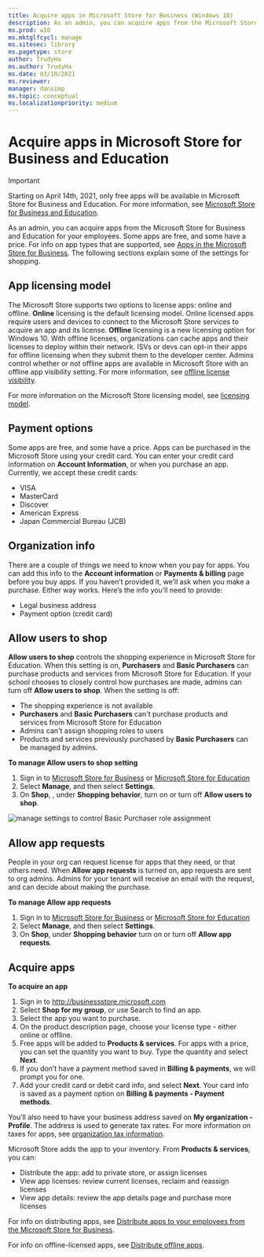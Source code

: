 ```yaml
---
title: Acquire apps in Microsoft Store for Business (Windows 10)
description: As an admin, you can acquire apps from the Microsoft Store for Business for your employees. Some apps are free, and some have a price. For info on app types that are supported, see Apps in the Microsoft Store for Business.
ms.prod: w10
ms.mktglfcycl: manage
ms.sitesec: library
ms.pagetype: store
author: TrudyHa
ms.author: TrudyHa
ms.date: 03/10/2021
ms.reviewer: 
manager: dansimp
ms.topic: conceptual
ms.localizationpriority: medium
---
```


# Acquire apps in Microsoft Store for Business and Education

> [!IMPORTANT]
> Starting on April 14th, 2021, only free apps will be available in Microsoft Store for Business and Education. For more information, see [Microsoft Store for Business and Education](index.md).

As an admin, you can acquire apps from the Microsoft Store for Business and Education for your employees. Some apps are free, and some have a price. For info on app types that are supported, see [Apps in the Microsoft Store for Business](apps-in-microsoft-store-for-business.md). The following sections explain some of the settings for shopping. 

## App licensing model
The Microsoft Store supports two options to license apps: online and offline. **Online** licensing is the default licensing model. Online licensed apps require users and devices to connect to the Microsoft Store services to acquire an app and its license. **Offline** licensing is a new licensing option for Windows 10. With offline licenses, organizations can cache apps and their licenses to deploy within their network. ISVs or devs can opt-in their apps for offline licensing when they submit them to the developer center. Admins control whether or not offline apps are available in Microsoft Store with an offline app visibility setting. For more information, see [offline license visibility](https://docs.microsoft.com/microsoft-store/update-microsoft-store-for-business-account-settings#offline-licensing). 

For more information on the Microsoft Store licensing model, see [licensing model](https://docs.microsoft.com/microsoft-store/apps-in-microsoft-store-for-business#licensing-model).

## Payment options
Some apps are free, and some have a price. Apps can be purchased in the Microsoft Store using your credit card. You can enter your credit card information on **Account Information**, or when you purchase an app. Currently, we accept these credit cards:
- VISA 
- MasterCard 
- Discover 
- American Express 
- Japan Commercial Bureau (JCB)

## Organization info
There are a couple of things we need to know when you pay for apps. You can add this info to the **Account information** or **Payments & billing** page before you buy apps. If you haven’t provided it, we’ll ask when you make a purchase. Either way works. Here’s the info you’ll need to provide:
- Legal business address
- Payment option (credit card)

## Allow users to shop

**Allow users to shop** controls the shopping experience in Microsoft Store for Education. When this setting is on, **Purchasers** and **Basic Purchasers** can purchase products and services from Microsoft Store for Education. If your school chooses to closely control how purchases are made, admins can turn off **Allow users to shop**. When the setting is off:
- The shopping experience is not available 
- **Purchasers** and **Basic Purchasers** can't purchase products and services from Microsoft Store for Education
- Admins can't assign shopping roles to users
- Products and services previously purchased by **Basic Purchasers** can be managed by admins. 

**To manage Allow users to shop setting**
1. Sign in to [Microsoft Store for Business](https://businessstore.microsoft.com) or [Microsoft Store for Education](https://educationstore.microsoft.com) 
2. Select **Manage**, and then select **Settings**. 
3. On **Shop**, , under **Shopping behavior**, turn on or turn off **Allow users to shop**.

![manage settings to control Basic Purchaser role assignment](images/sfb-allow-shop-setting.png)

## Allow app requests

People in your org can request license for apps that they need, or that others need. When **Allow app requests** is turned on, app requests are sent to org admins. Admins for your tenant will receive an email with the request, and can decide about making the purchase. 

**To manage Allow app requests**
1. Sign in to [Microsoft Store for Business](https://businessstore.microsoft.com) or [Microsoft Store for Education](https://educationstore.microsoft.com) 
2. Select **Manage**, and then select **Settings**. 
3. On **Shop**, under **Shopping behavior** turn on or turn off **Allow app requests**.

## Acquire apps
**To acquire an app**  
1. Sign in to http://businessstore.microsoft.com
2. Select **Shop for my group**, or use Search to find an app. 
3. Select the app you want to purchase. 
4. On the product description page, choose your license type - either online or offline. 
5.  Free apps will be added to **Products & services**. For apps with a price, you can set the quantity you want to buy. Type the quantity and select **Next**.
6. If you don’t have a payment method saved in **Billing & payments**, we will prompt you for one.
7. Add your credit card or debit card info, and select **Next**. Your card info is saved as a payment option on **Billing & payments - Payment methods**.

You’ll also need to have your business address saved on **My organization - Profile**. The address is used to generate tax rates. For more information on taxes for apps, see [organization tax information](https://docs.microsoft.com/microsoft-store/update-microsoft-store-for-business-account-settings#organization-tax-information). 

Microsoft Store adds the app to your inventory. From **Products & services**, you can:
- Distribute the app: add to private store, or assign licenses
- View app licenses: review current licenses, reclaim and reassign licenses
- View app details: review the app details page and purchase more licenses

For info on distributing apps, see [Distribute apps to your employees from the Microsoft Store for Business](distribute-apps-to-your-employees-microsoft-store-for-business.md).

For info on offline-licensed apps, see [Distribute offline apps](distribute-offline-apps.md).
